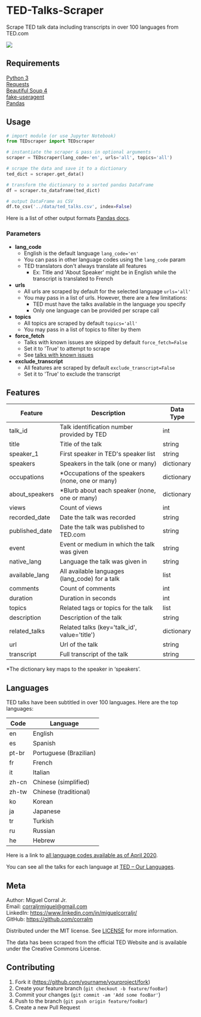 # TED-Talks-Scraper
Scrape TED talk data including transcripts in over 100 languages from TED.com

![](img/example.gif)

## Requirements
[Python 3](https://www.python.org/downloads/)  
[Requests](https://2.python-requests.org/en/master/)  
[Beautiful Soup 4](https://pypi.org/project/beautifulsoup4/)  
[fake-useragent](https://pypi.org/project/fake-useragent/)  
[Pandas](https://pandas.pydata.org/)

## Usage
```python
# import module (or use Jupyter Notebook)
from TEDscraper import TEDscraper

# instantiate the scraper & pass in optional arguments
scraper = TEDscraper(lang_code='en', urls='all', topics='all')

# scrape the data and save it to a dictionary
ted_dict = scraper.get_data()

# transform the dictionary to a sorted pandas DataFrame
df = scraper.to_dataframe(ted_dict)

# output DataFrame as CSV
df.to_csv('../data/ted_talks.csv', index=False)
```
Here is a list of other output formats [Pandas docs](https://pandas.pydata.org/pandas-docs/stable/reference/frame.html#serialization-io-conversion).

### Parameters
* **lang_code**
    * English is the default language `lang_code='en'`
    * You can pass in other language codes using the `lang_code` param
    * TED translators don't always translate all features
        * Ex: Title and 'About Speaker' might be in English while the transcript is translated to French
* **urls** 
    * All urls are scraped by default for the selected language `urls='all'`
    * You may pass in a list of urls. However, there are a few limitations:
        * TED must have the talks available in the language you specify
        * Only one language can be provided per scrape call
* **topics**
    * All topics are scraped by default `topics='all'`
    * You may pass in a list of topics to filter by them
* **force_fetch**
    * Talks with known issues are skipped by default `force_fetch=False`
    * Set it to 'True' to attempt to scrape
    * See [talks with known issues](../data/urls_issues.csv)
* **exclude_transcript**
    * All features are scraped by default `exclude_transcript=False`
    * Set it to 'True' to exclude the transcript

## Features

| Feature          | Description                                     | Data Type  |
|------------------|-------------------------------------------------|------------|
| talk_id          | Talk identification number provided by TED      | int        |
| title            | Title of the talk                               | string     |
| speaker_1        | First speaker in TED's speaker list             | string     |
| speakers         | Speakers in the talk (one or many)              | dictionary |
| occupations      | *Occupations of the speakers (none, one or many)| dictionary |
| about_speakers   | *Blurb about each speaker (none, one or many)   | dictionary |
| views            | Count of views                                  | int        |
| recorded_date    | Date the talk was recorded                      | string     |
| published_date   | Date the talk was published to TED.com          | string     |
| event            | Event or medium in which the talk was given     | string     |
| native_lang      | Language the talk was given in                  | string     |
| available_lang   | All available languages (lang_code) for a talk  | list       |
| comments         | Count of comments                               | int        |
| duration         | Duration in seconds                             | int        |
| topics           | Related tags or topics for the talk             | list       |
| description      | Description of the talk                         | string     |
| related_talks    | Related talks (key='talk_id', value='title')    | dictionary |
| url              | Url of the talk                                 | string     |
| transcript       | Full transcript of the talk                     | string     |

*The dictionary key maps to the speaker in ‘speakers’.

## Languages
TED talks have been subtitled in over 100 languages. Here are the top languages:

| Code  | Language              |
|-------|-----------------------|
| en    | English               |
| es    | Spanish               |
| pt-br | Portuguese (Brazilian)|
| fr    | French                |
| it    | Italian               |
| zh-cn | Chinese (simplified)  |
| zh-tw | Chinese (traditional) |
| ko    | Korean                |
| ja    | Japanese              |
| tr    | Turkish               |
| ru    | Russian               |
| he    | Hebrew                |

Here is a link to [all language codes available as of April 2020](../data/languages.csv).

You can see all the talks for each language at [TED – Our Languages](https://www.ted.com/participate/translate/our-languages 'TED languages').

## Meta
Author: Miguel Corral Jr.  
Email: corraljrmiguel@gmail.com  
LinkedIn: https://www.linkedin.com/in/miguelcorraljr/  
GitHub: https://github.com/corralm

Distributed under the MIT license. See [LICENSE](./LICENSE) for more information.

The data has been scraped from the official TED Website and is available under the Creative Commons License.

## Contributing
1. Fork it (<https://github.com/yourname/yourproject/fork>)
2. Create your feature branch (`git checkout -b feature/fooBar`)
3. Commit your changes (`git commit -am 'Add some fooBar'`)
4. Push to the branch (`git push origin feature/fooBar`)
5. Create a new Pull Request